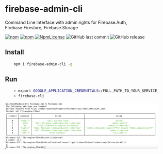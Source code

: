 # firebase-admin-cli

Command Line Interface with admin rights for Firebase.Auth, Firebase.Firestore, Firebase.Storage

[![npm](https://img.shields.io/npm/v/firebase-admin-cli.svg)](https://www.npmjs.com/package/firebase-admin-cli)
[![npm](https://img.shields.io/npm/dy/firebase-admin-cli.svg)](https://www.npmjs.com/package/firebase-admin-cli)
[![NpmLicense](https://img.shields.io/npm/l/firebase-admin-cli.svg)](https://www.npmjs.com/package/firebase-admin-cli)
![GitHub last commit](https://img.shields.io/github/last-commit/siarheidudko/firebase-admin-cli.svg)
![GitHub release](https://img.shields.io/github/release/siarheidudko/firebase-admin-cli.svg)

## Install

```bash
	npm i firebase-admin-cli -g
```

## Run

```bash
    > export GOOGLE_APPLICATION_CREDENTIALS=/FULL_PATH_TO_YOUR_SERVICE_ACCOUNT.json
    > firebase-cli
```

![Firebase Admin CLI Screen](https://github.com/siarheidudko/firebase-admin-cli/raw/main/example.png "Firebase Admin CLI Screen")
